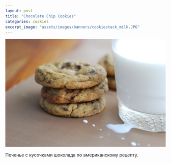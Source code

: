 ```yaml
---
layout: post
title: "Chocolate Chip Cookies"
categories: cookies
excerpt_image: "assets/images/banners/cookiestack_milk.JPG"
---
```


![Chocolate Chip Cookies](/assets/images/banners/cookiestack_milk.JPG)

Печенье с кусочками шоколада по американскому рецепту.